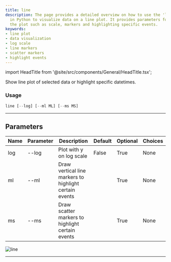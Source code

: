 ```yaml
---
title: line
description: The page provides a detailed overview on how to use the 'line' function
  in Python to visualize data on a line plot. It provides parameters for customizing
  the plot such as scale, markers and highlighting specific events.
keywords:
- line plot
- data visualization
- log scale
- line markers
- scatter markers
- highlight events
---
```


import HeadTitle from '@site/src/components/General/HeadTitle.tsx';

<HeadTitle title="economy /qa/line - Reference | OpenBB Terminal Docs" />

Show line plot of selected data or highlight specific datetimes.

### Usage

```python wordwrap
line [--log] [--ml ML] [--ms MS]
```

---

## Parameters

| Name | Parameter | Description | Default | Optional | Choices |
| ---- | --------- | ----------- | ------- | -------- | ------- |
| log | --log | Plot with y on log scale | False | True | None |
| ml | --ml | Draw vertical line markers to highlight certain events |  | True | None |
| ms | --ms | Draw scatter markers to highlight certain events |  | True | None |

![line](https://user-images.githubusercontent.com/46355364/154307397-9c2e9325-bce6-494d-994f-a6d7db798798.png)

---

